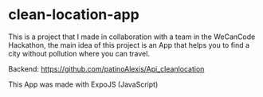 # clean-location-app
This is a project that I made in collaboration with a team in the WeCanCode Hackathon, 
the main idea of this project is an App that helps you to find a city without pollution where you can travel.

Backend: https://github.com/patinoAlexis/Api_cleanlocation

This App was made with ExpoJS (JavaScript)
